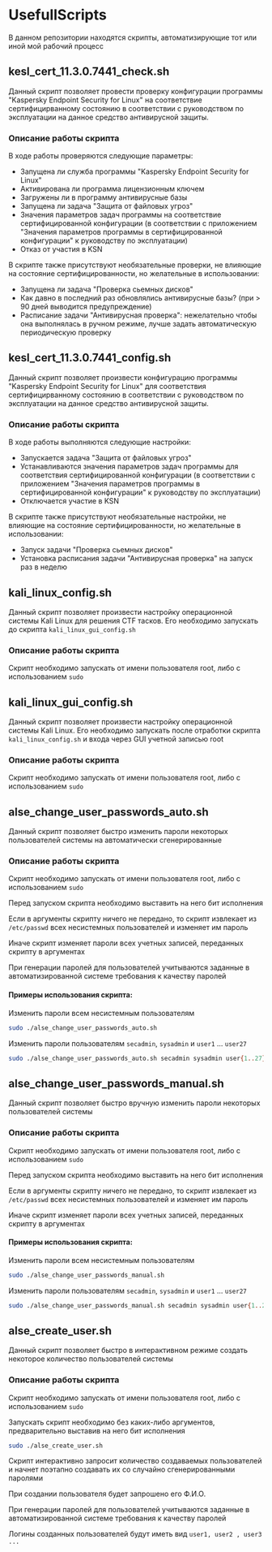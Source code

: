 # UsefullScripts

В данном репозитории находятся скрипты, автоматизирующие тот или иной мой рабочий процесс

## kesl_cert_11.3.0.7441_check.sh

Данный скрипт позволяет провести проверку конфигурации программы "Kaspersky Endpoint Security for Linux" на соответствие сертифицирванному состоянию в соответствии с руководством по эксплуатации на данное средство антивирусной защиты.

### Описание работы скрипта

В ходе работы проверяются следующие параметры:

- Запущена ли служба программы "Kaspersky Endpoint Security for Linux"
- Активирована ли программа лицензионным ключем
- Загружены ли в программу антивирусные базы
- Запущена ли задача "Защита от файловых угроз"
- Значения параметров задач программы на соответствие сертифицированной конфигурации (в соответствии с приложением "Значения параметров программы в сертифицированной конфигурации" к руководству по эксплуатации)
- Отказ от участия в KSN

В скрипте также присутствуют необязательные проверки, не влияющие на состояние сертифицированности, но желательные в использовании:

- Запущена ли задача "Проверка сьемных дисков"
- Как давно в последний раз обновлялись антивирусные базы? (при > 90 дней выводится предупреждение)
- Расписание задачи "Антивирусная проверка": нежелательно чтобы она выполнялась в ручном режиме, лучше задать автоматическую периодическую проверку

## kesl_cert_11.3.0.7441_config.sh

Данный скрипт позволяет произвести конфигурацию программы "Kaspersky Endpoint Security for Linux" для соответствия сертифицирванному состоянию в соответствии с руководством по эксплуатации на данное средство антивирусной защиты.

### Описание работы скрипта

В ходе работы выполняются следующие настройки:

- Запускается задача "Защита от файловых угроз"
- Устанавливаются значения параметров задач программы для соответствия сертифицированной конфигурации (в соответствии с приложением "Значения параметров программы в сертифицированной конфигурации" к руководству по эксплуатации)
- Отключается участие в KSN

В скрипте также присутствуют необязательные настройки, не влияющие на состояние сертифицированности, но желательные в использовании:

- Запуск задачи "Проверка сьемных дисков"
- Установка расписания задачи "Антивирусная проверка" на запуск раз в неделю

## kali_linux_config.sh

Данный скрипт позволяет произвести настройку операционной системы Kali Linux для решения CTF тасков. Его необходимо запускать до скрипта `kali_linux_gui_config.sh`

### Описание работы скрипта

Скрипт необходимо запускать от имени пользователя root, либо с использованием `sudo`

## kali_linux_gui_config.sh

Данный скрипт позволяет произвести настройку операционной системы Kali Linux. Его необходимо запускать после отработки скрипта `kali_linux_config.sh` и входа через GUI учетной записью root

### Описание работы скрипта

Скрипт необходимо запускать от имени пользователя root, либо с использованием `sudo`

## alse_change_user_passwords_auto.sh

Данный скрипт позволяет быстро изменить пароли некоторых пользователей системы на автоматически сгенерированные

### Описание работы скрипта

Скрипт необходимо запускать от имени пользователя root, либо с использованием `sudo`

Перед запуском скрипта необходимо выставить на него бит исполнения

Если в аргументы скрипту ничего не передано, то скрипт извлекает из `/etc/passwd` всех несистемных пользователей и изменяет им пароль

Иначе скрипт изменяет пароли всех учетных записей, переданных скрипту в аргументах

При генерации паролей для пользователей учитываются заданные в автоматизированной системе требования к качеству паролей

#### Примеры использования скрипта:

Изменить пароли всем несистемным пользователям
```bash
sudo ./alse_change_user_passwords_auto.sh
```

Изменить пароли пользователям `secadmin`, `sysadmin` и `user1` ... `user27`
```bash
sudo ./alse_change_user_passwords_auto.sh secadmin sysadmin user{1..27}
```

## alse_change_user_passwords_manual.sh

Данный скрипт позволяет быстро вручную изменить пароли некоторых пользователей системы

### Описание работы скрипта

Скрипт необходимо запускать от имени пользователя root, либо с использованием `sudo`

Перед запуском скрипта необходимо выставить на него бит исполнения

Если в аргументы скрипту ничего не передано, то скрипт извлекает из `/etc/passwd` всех несистемных пользователей и изменяет им пароль

Иначе скрипт изменяет пароли всех учетных записей, переданных скрипту в аргументах

#### Примеры использования скрипта:

Изменить пароли всем несистемным пользователям
```bash
sudo ./alse_change_user_passwords_manual.sh
```

Изменить пароли пользователям `secadmin`, `sysadmin` и `user1` ... `user27`
```bash
sudo ./alse_change_user_passwords_manual.sh secadmin sysadmin user{1..27}
```

## alse_create_user.sh

Данный скрипт позволяет быстро в интерактивном режиме создать некоторое количество пользователей системы

### Описание работы скрипта

Скрипт необходимо запускать от имени пользователя root, либо с использованием `sudo`

Запускать скрипт необходимо без каких-либо аргументов, предварительно выставив на него бит исполнения

```bash
sudo ./alse_create_user.sh
```

Скрипт интерактивно запросит количество создаваемых пользователей и начнет поэтапно создавать их со случайно сгенерированными паролями

При создании пользователя будет запрошено его Ф.И.О.

При генерации паролей для пользователей учитываются заданные в автоматизированной системе требования к качеству паролей

Логины созданных пользователей будут иметь вид `user1, user2 , user3 ...`